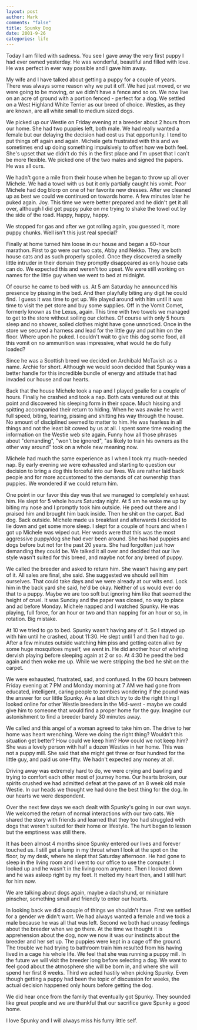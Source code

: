 ```yaml
--- 
layout: post
author: Mark
comments: "false"
title: Spunky Dog
date: 2001-9-26
categories: life
---
```

Today I am filled with sadness. You see I gave away the very first puppy I had ever owned yesterday. He was wonderful, beautiful and filled with love. He was perfect in ever way possible and I gave him away.

My wife and I have talked about getting a puppy for a couple of years. There was always some reason why we put          it off. We had just moved, or we were going to be moving, or we didn't have a fence and so on. We now live on an          acre of ground with a portion fenced - perfect for a dog. We settled on a West Highland White Terrier as our breed of          choice. Westies, as they are known, are all white small to medium sized dogs.

We picked up our Westie on Friday evening at a breeder about 2 hours from our home. She had two puppies left, both          male. We had really wanted a female but our delaying the decision had cost us that opportunity. I tend to put things off          again and again. Michele gets frustrated with this and we sometimes end up doing something impulsively to offset how we          both feel. She's upset that we didn't do this in the first place and I'm upset that I can't be more flexible. We picked one          of the two males and signed the papers. He was all ours.

We hadn't gone a mile from their house when he began to throw up all over Michele. We had a towel with us but it          only partially caught his vomit. Poor Michele had dog blorp on one of her favorite new dresses. After we cleaned up          as best we could we continued on towards home. A few minutes later he puked again. Joy. This time we were better prepared          and he didn't get it all over, although I did get puppy puke on me trying to shake the towel out by the side of          the road. Happy, happy, happy.

We stopped for gas and after we got rolling again, you guessed it, more puppy chunks. Well isn't this just real special?

Finally at home turned him loose in our house and began a 60-hour marathon. First to go were our two cats, Abby          and Nekko. They are both house cats and as such properly spoiled. Once they discovered a smelly little intruder in their          domain they promptly disappeared as only house cats can do. We expected this and weren't too upset. We were still          working on names for the little guy when we went to bed at midnight.

Of course he came to bed with us. At 5 am Saturday he announced his presence by pissing in the bed. And then          playfully biting any digit he could find. I guess it was time to get up. We played around with him until it was time          to visit the pet store and buy some supplies. Off in the Vomit Comet, formerly known as the Lexus, again. This          time with two towels we managed to get to the store without soiling our clothes. Of course with only 5 hours          sleep and no shower, soiled clothes might have gone unnoticed. Once in the store we secured a harness and lead for          the little guy and put him on the floor. Where upon he puked. I couldn't wait to give this dog some food, all this          vomit on no ammunition was impressive, what would he do fully loaded?

Since he was a Scottish breed we decided on Archibald McTavish as a name. Archie for short. Although we would          soon decided that Spunky was a better handle for this incredible bundle of energy and attitude that had invaded our house          and our hearts.

Back that the house Michele took a nap and I played goalie for a couple of hours. Finally he crashed and took a nap.          Both cats ventured out at this point and discovered his sleeping form in their space. Much hissing and spitting          accompanied their return to hiding. When he was awake he went full speed, biting, tearing, pissing and shitting his          way through the house. No amount of disciplined seemed to matter to him. He was fearless in all things and not the          least bit cowed by us at all. I spent some time reading the information on the Westie web site again. Funny how all          those phrases about "demanding", "won't be ignored", "as likely to train his owners as the other way around" took on a          whole new meaning now.

Michele had much the same experience as I when I took my much-needed nap. By early evening we were exhausted and          starting to question our decision to bring a dog this forceful into our lives. We are rather laid back people and          for more accustomed to the demands of cat ownership than puppies. We wondered if we could return him.

One point in our favor this day was that we managed to completely exhaust him. He slept for 5 whole hours Saturday          night. At 5 am he woke me up by biting my nose and I promptly took him outside. He peed out there and I praised him          and brought him back inside. Then he shit on the carpet. Bad dog. Back outside. Michele made us breakfast and          afterwards I decided to lie down and get some more sleep. I slept for a couple of hours and when I got up Michele          was wiped out. Her words were that this was the most aggressive puppy/dog she had ever been around. She has had          puppies and dogs before but not for the past 20 years. She had forgotten just how demanding they could be. We talked          it all over and decided that our live style wasn't suited for this breed, and maybe not for any breed of puppy.

We called the breeder and asked to return him. She wasn't having any part of it. All sales are final, she said. She          suggested we should sell him ourselves. That could take days and we were already at our wits end. Lock him in the          back yard she said, he'd be okay. Neither of us would ever do that to a puppy. Maybe we are too soft but ignoring him          like that seemed the height of cruel.  It was Sunday and the paper was closed, no way to place and ad before Monday.          Michele napped and I watched Spunky. He was playing, full force, for an hour or two and than napping for an hour or so,          in rotation. Big mistake.

At 10 we tried to go to bed. Spunky wasn't having any of it. So I stayed up with him until he crashed, about 11:30.          He slept until 1 and then had to go. After a few minutes outside watching him piss and getting eaten alive by some          huge mosquitoes myself, we went in. He did another hour of whirling dervish playing before sleeping again at 2 or so.          At 4:30 he peed the bed again and then woke me up. While we were stripping the bed he shit on the carpet.

We were exhausted, frustrated, sad, and confused. In the 60 hours between Friday evening at 7 PM and Monday          morning at 7 AM we had gone from educated, intelligent, caring people to zombies wondering if the pound was the answer          for our little Spunky. As a last ditch try to do the right thing I looked online for other Westie breeders in the          Mid-west - maybe we could give him to someone that would find a proper home for the guy. Imagine our astonishment to          find a breeder barely 30 minutes away.

We called and this angel of a woman agreed to take him on.  The drive to her home was heart wrenching. Were we doing          the right thing? Wouldn't this situation get better? How could we keep him? How could we not keep him? She was a lovely          person with half a dozen Westies in her home. This was not a puppy mill. She said that she might get three or four          hundred for the little guy, and paid us one-fifty. We hadn't expected any money at all.

Driving away was extremely hard to do, we were crying and bawling and trying to comfort each other most of journey          home. Our hearts broken, our spirits crushed we had admitted defeat at the paws of an 8 week old male Westie. In our          heads we thought we had done the best thing for the dog. In our hearts we were despondent.

Over the next few days we each dealt with Spunky's going in our own ways. We welcomed the return of normal          interactions with our two cats. We shared the story with friends and learned that they too had struggled with dogs that          weren't suited for their home or lifestyle. The hurt began to lesson but the emptiness was still there.

It has been almost 4 months since Spunky entered our lives and forever touched us. I still get a lump in my throat          when I look at the spot on the floor, by my desk, where he slept that Saturday afternoon. He had gone to sleep in the          living room and I went to our office to use the computer. I looked up and he wasn't in the living room anymore. Then I          looked down and he was asleep right by my feet. It melted my heart then, and I still hurt for him now.

We are talking about dogs again, maybe a dachshund, or miniature pinscher, something small and friendly          to enter our hearts.

In looking back we did a couple of things we shouldn't have. First we settled for a gender we didn't want.          We had always wanted a female and we took a male because he was all that was left. Second we both had uneasy feelings about          the breeder when we go there. At the time we thought it is apprehension about the dog, now we now it was our instincts about          the breeder and her set up. The puppies were kept in a cage off the ground. The trouble we had trying to bathroom          train him resulted from his having lived in a cage his whole life. We feel that she was running a puppy mill. In the          future we will visit the breeder long before selecting a dog. We want to feel good about the atmosphere she will be born in,          and where she will spend her first 8 weeks. Third we acted hastily when picking Spunky. Even though getting a puppy had          been the topic of discussion for weeks, the actual decision happened only hours before getting the dog.

We did hear once from the family that eventually got Spunky. They sounded like great people and we are thankful that          our sacrifice gave Spunky a good home.

I love Spunky and I will always miss his furry little self.
